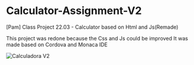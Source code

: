 # Calculator-Assignment-V2
[Pam] Class Project 22.03 - Calculator based on Html and Js(Remade)

This project was redone because the Css and Js could be improved
It was made based on Cordova and Monaca IDE

![Calculadora V2](https://user-images.githubusercontent.com/74061746/113060010-7c2e8200-9186-11eb-918e-2166e1f2b15b.jpg)
